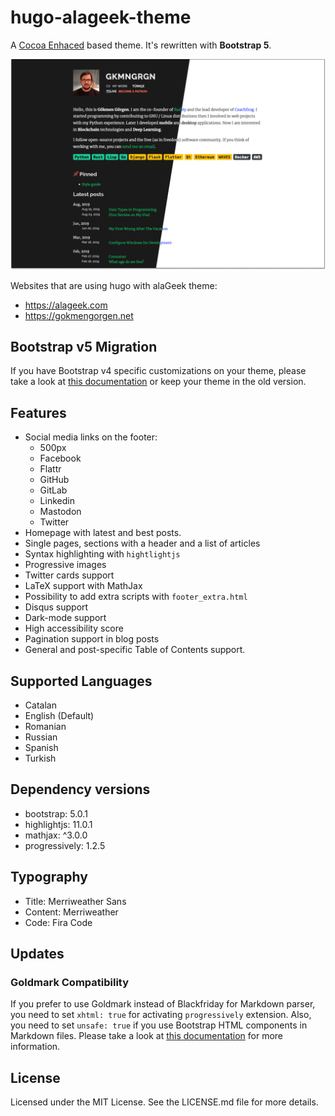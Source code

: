 # hugo-alageek-theme

A [Cocoa Enhaced](https://github.com/mtn/cocoa-eh-hugo-theme) based theme. It's rewritten with **Bootstrap 5**.

![](/images/screenshot.png)

Websites that are using hugo with alaGeek theme:

* https://alageek.com
* https://gokmengorgen.net


## Bootstrap v5 Migration

If you have Bootstrap v4 specific customizations on your theme, please
take a look at [this documentation](https://getbootstrap.com/docs/5.0/migration/)
or keep your theme in the old version.


## Features

* Social media links on the footer:
    - 500px
    - Facebook
    - Flattr
    - GitHub
    - GitLab
    - Linkedin
    - Mastodon
    - Twitter
* Homepage with latest and best posts.
* Single pages, sections with a header and a list of articles
* Syntax highlighting with `hightlightjs`
* Progressive images
* Twitter cards support
* LaTeX support with MathJax
* Possibility to add extra scripts with `footer_extra.html`
* Disqus support
* Dark-mode support
* High accessibility score
* Pagination support in blog posts
* General and post-specific Table of Contents support.


## Supported Languages

* Catalan
* English (Default)
* Romanian
* Russian
* Spanish
* Turkish


## Dependency versions

* bootstrap: 5.0.1
* highlightjs: 11.0.1
* mathjax: ^3.0.0
* progressively: 1.2.5


## Typography

* Title: Merriweather Sans
* Content: Merriweather
* Code: Fira Code


## Updates

### Goldmark Compatibility

If you prefer to use Goldmark instead of Blackfriday for Markdown parser, you
need to set `xhtml: true` for activating `progressively` extension. Also, you
need to set `unsafe: true` if you use Bootstrap HTML components in Markdown
files. Please take a look at [this
documentation](https://gohugo.io/getting-started/configuration-markup/) for more
information.


## License

Licensed under the MIT License. See the LICENSE.md file for more details.
